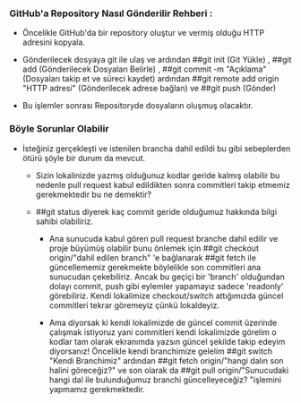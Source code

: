 ### GitHub'a Repository Nasıl Gönderilir Rehberi : 

- Öncelikle GitHub'da bir repository oluştur ve vermiş olduğu HTTP adresini kopyala.

- Gönderilecek dosyaya git ile ulaş ve ardından ##git init (Git Yükle) , ##git add (Gönderilecek Dosyaları Belirle) , ##git commit -m "Açıklama" (Dosyaları takip et ve süreci kaydet) ardından ##git remote add origin "HTTP adresi" (Gönderilecek adrese bağlan) ve ##git push (Gönder)

- Bu işlemler sonrası Repositoryde dosyaların oluşmuş olacaktır.

### Böyle Sorunlar Olabilir

+ İsteğiniz gerçekleşti ve istenilen brancha dahil edildi bu gibi sebeplerden ötürü şöyle bir durum da mevcut.

  + Sizin lokalinizde yazmış olduğunuz kodlar geride kalmış olabilir bu nedenle pull request kabul edildikten sonra commitleri takip etmemiz gerekmektedir bu ne demektir? 

  * ##git status diyerek kaç commit geride olduğumuz hakkında bilgi sahibi olabiliriz.

    - Ana sunucuda kabul gören pull request branche dahil edilir ve proje büyümüş olabilir bunu önlemek için ##git checkout origin/"dahil edilen branch" 'e bağlanarak ##git fetch ile güncellememiz gerekmekte böylelikle son commitleri ana sunucudan çekebiliriz. Ancak bu geçiçi bir 'branch' olduğundan dolayı commit, push gibi eylemler yapamayız sadece 'readonly' görebiliriz. Kendi lokalimize checkout/switch attığımızda güncel commitleri tekrar göremeyiz çünkü lokaldeyiz.

    - Ama diyorsak ki kendi lokalimizde de güncel commit üzerinde çalışmak istiyoruz yani commitleri kendi lokalimizde görelim o kodlar tam olarak ekranımda yazsın güncel şekilde takip edeyim diyorsanız! Öncelikle kendi branchimize gelelim ##git switch "Kendi Branchimiz" ardından ##git fetch origin/"hangi dalın son halini göreceğiz?" ve son olarak da ##git pull origin/"Sunucudaki hangi dal ile bulunduğumuz branchi güncelleyeceğiz? "işlemini yapmamız gerekmektedir.